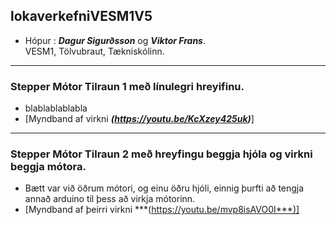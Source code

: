 ## lokaverkefniVESM1V5

- Hópur : ***Dagur Sigurðsson*** og ***Viktor Frans***. <br> VESM1, Tölvubraut, Tækniskólinn.

---

### Stepper Mótor Tilraun 1 með línulegri hreyifinu.
- blablablablabla
- [Myndband af virkni ***(https://youtu.be/KcXzey425uk)***]

---

### Stepper Mótor Tilraun 2 með hreyfingu beggja hjóla og virkni beggja mótora.
- Bætt var við öðrum mótori, og einu öðru hjóli, einnig þurfti að tengja annað arduino til þess að virkja mótorinn.
- [Myndband af þeirri virkni ***(https://youtu.be/mvp8isAVO0I***)]
